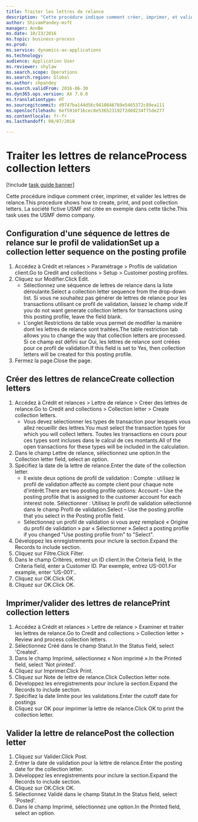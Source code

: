 ```yaml
--- 
title: Traiter les lettres de relance
description: "Cette procédure indique comment créer, imprimer, et valider les lettres de relance."
author: ShivamPandey-msft
manager: AnnBe
ms.date: 10/23/2016
ms.topic: business-process
ms.prod: 
ms.service: dynamics-ax-applications
ms.technology: 
audience: Application User
ms.reviewer: shylaw
ms.search.scope: Operations
ms.search.region: Global
ms.author: shpandey
ms.search.validFrom: 2016-06-30
ms.dyn365.ops.version: AX 7.0.0
ms.translationtype: HT
ms.sourcegitcommit: d9747ba144d56c9410846769e5465372c89ea111
ms.openlocfilehash: 6ef5916f16cec8e536523192f2d0d234f75de277
ms.contentlocale: fr-fr
ms.lasthandoff: 08/07/2018

---
```

# <a name="process-collection-letters"></a><span data-ttu-id="086e0-103">Traiter les lettres de relance</span><span class="sxs-lookup"><span data-stu-id="086e0-103">Process collection letters</span></span>

[!include [task guide banner](../../includes/task-guide-banner.md)]

<span data-ttu-id="086e0-104">Cette procédure indique comment créer, imprimer, et valider les lettres de relance.</span><span class="sxs-lookup"><span data-stu-id="086e0-104">This procedure shows how to create, print, and post collection letters.</span></span> <span data-ttu-id="086e0-105">La société fictive USMF est citée en exemple dans cette tâche.</span><span class="sxs-lookup"><span data-stu-id="086e0-105">This task uses the USMF demo company.</span></span>


## <a name="set-up-a-collection-letter-sequence-on-the-posting-profile"></a><span data-ttu-id="086e0-106">Configuration d'une séquence de lettres de relance sur le profil de validation</span><span class="sxs-lookup"><span data-stu-id="086e0-106">Set up a collection letter sequence on the posting profile</span></span>
1. <span data-ttu-id="086e0-107">Accédez à Crédit et relances > Paramétrage > Profils de validation client.</span><span class="sxs-lookup"><span data-stu-id="086e0-107">Go to Credit and collections > Setup > Customer posting profiles.</span></span>
2. <span data-ttu-id="086e0-108">Cliquez sur Modifier.</span><span class="sxs-lookup"><span data-stu-id="086e0-108">Click Edit.</span></span>
    * <span data-ttu-id="086e0-109">Sélectionnez une séquence de lettres de relance dans la liste déroulante.</span><span class="sxs-lookup"><span data-stu-id="086e0-109">Select a collection letter sequence from the drop-down list.</span></span> <span data-ttu-id="086e0-110">Si vous ne souhaitez pas générer de lettres de relance pour les transactions utilisant ce profil de validation, laissez le champ vide.</span><span class="sxs-lookup"><span data-stu-id="086e0-110">If you do not want generate collection letters for transactions using this posting profile, leave the field blank.</span></span>  
    * <span data-ttu-id="086e0-111">L'onglet Restrictions de table vous permet de modifier la manière dont les lettres de relance sont traitées.</span><span class="sxs-lookup"><span data-stu-id="086e0-111">The table restriction tab allows you to change the way that collection letters are processed.</span></span> <span data-ttu-id="086e0-112">Si ce champ est défini sur Oui, les lettres de relance sont créées pour ce profil de validation.</span><span class="sxs-lookup"><span data-stu-id="086e0-112">If this field is set to Yes, then collection letters will be created for this posting profile.</span></span>  
3. <span data-ttu-id="086e0-113">Fermez la page.</span><span class="sxs-lookup"><span data-stu-id="086e0-113">Close the page.</span></span>

## <a name="create-collection-letters"></a><span data-ttu-id="086e0-114">Créer des lettres de relance</span><span class="sxs-lookup"><span data-stu-id="086e0-114">Create collection letters</span></span>
1. <span data-ttu-id="086e0-115">Accédez à Crédit et relances > Lettre de relance > Créer des lettres de relance.</span><span class="sxs-lookup"><span data-stu-id="086e0-115">Go to Credit and collections > Collection letter > Create collection letters.</span></span>
    * <span data-ttu-id="086e0-116">Vous devez sélectionner les types de transaction pour lesquels vous allez recueillir des lettres.</span><span class="sxs-lookup"><span data-stu-id="086e0-116">You must select the transaction types for which you will collect letters.</span></span> <span data-ttu-id="086e0-117">Toutes les transactions en cours pour ces types sont incluses dans le calcul de ces montants.</span><span class="sxs-lookup"><span data-stu-id="086e0-117">All of the open transactions for these types will be included in the calculation.</span></span>  
2. <span data-ttu-id="086e0-118">Dans le champ Lettre de relance, sélectionnez une option.</span><span class="sxs-lookup"><span data-stu-id="086e0-118">In the Collection letter field, select an option.</span></span>
3. <span data-ttu-id="086e0-119">Spécifiez la date de la lettre de relance.</span><span class="sxs-lookup"><span data-stu-id="086e0-119">Enter the date of the collection letter.</span></span>
    * <span data-ttu-id="086e0-120">Il existe deux options de profil de validation : Compte : utilisez le profil de validation affecté au compte client pour chaque note d'intérêt.</span><span class="sxs-lookup"><span data-stu-id="086e0-120">There are two posting profile options:   Account – Use the posting profile that is assigned to the customer account for each interest note.</span></span>   <span data-ttu-id="086e0-121">Sélectionner : Utilisez le profil de validation sélectionné dans le champ Profil de validation.</span><span class="sxs-lookup"><span data-stu-id="086e0-121">Select – Use the posting profile that you select in the Posting profile field.</span></span>  
    * <span data-ttu-id="086e0-122">Sélectionnez un profil de validation si vous avez remplacé « Origine du profil de validation » par « Sélectionner ».</span><span class="sxs-lookup"><span data-stu-id="086e0-122">Select a posting profile if you changed "Use posting profile from" to "Select".</span></span>  
4. <span data-ttu-id="086e0-123">Développez les enregistrements pour inclure la section.</span><span class="sxs-lookup"><span data-stu-id="086e0-123">Expand the Records to include section.</span></span>
5. <span data-ttu-id="086e0-124">Cliquez sur Filtre.</span><span class="sxs-lookup"><span data-stu-id="086e0-124">Click Filter.</span></span>
6. <span data-ttu-id="086e0-125">Dans le champ Critères, entrez un ID client.</span><span class="sxs-lookup"><span data-stu-id="086e0-125">In the Criteria field, In the Criteria field, enter a Customer ID.</span></span> <span data-ttu-id="086e0-126">Par exemple, entrez US-001.</span><span class="sxs-lookup"><span data-stu-id="086e0-126">For example, enter 'US-001'..</span></span>
7. <span data-ttu-id="086e0-127">Cliquez sur OK.</span><span class="sxs-lookup"><span data-stu-id="086e0-127">Click OK.</span></span>
8. <span data-ttu-id="086e0-128">Cliquez sur OK.</span><span class="sxs-lookup"><span data-stu-id="086e0-128">Click OK.</span></span>

## <a name="print-collection-letters"></a><span data-ttu-id="086e0-129">Imprimer/valider des lettres de relance</span><span class="sxs-lookup"><span data-stu-id="086e0-129">Print collection letters</span></span>
1. <span data-ttu-id="086e0-130">Accédez à Crédit et relances > Lettre de relance > Examiner et traiter les lettres de relance.</span><span class="sxs-lookup"><span data-stu-id="086e0-130">Go to Credit and collections > Collection letter > Review and process collection letters.</span></span>
2. <span data-ttu-id="086e0-131">Sélectionnez Créé dans le champ Statut.</span><span class="sxs-lookup"><span data-stu-id="086e0-131">In the Status field, select 'Created'.</span></span>
3. <span data-ttu-id="086e0-132">Dans le champ Imprimé, sélectionnez « Non imprimé ».</span><span class="sxs-lookup"><span data-stu-id="086e0-132">In the Printed field, select 'Not printed'.</span></span>
4. <span data-ttu-id="086e0-133">Cliquez sur Imprimer.</span><span class="sxs-lookup"><span data-stu-id="086e0-133">Click Print.</span></span>
5. <span data-ttu-id="086e0-134">Cliquez sur Note de lettre de relance.</span><span class="sxs-lookup"><span data-stu-id="086e0-134">Click Collection letter note.</span></span>
6. <span data-ttu-id="086e0-135">Développez les enregistrements pour inclure la section.</span><span class="sxs-lookup"><span data-stu-id="086e0-135">Expand the Records to include section.</span></span>
7. <span data-ttu-id="086e0-136">Spécifiez la date limite pour les validations.</span><span class="sxs-lookup"><span data-stu-id="086e0-136">Enter the cutoff date for postings</span></span>
8. <span data-ttu-id="086e0-137">Cliquez sur OK pour imprimer la lettre de relance.</span><span class="sxs-lookup"><span data-stu-id="086e0-137">Click OK to print the collection letter.</span></span>

## <a name="post-the-collection-letter"></a><span data-ttu-id="086e0-138">Valider la lettre de relance</span><span class="sxs-lookup"><span data-stu-id="086e0-138">Post the collection letter</span></span>
1. <span data-ttu-id="086e0-139">Cliquez sur Valider.</span><span class="sxs-lookup"><span data-stu-id="086e0-139">Click Post.</span></span>
2. <span data-ttu-id="086e0-140">Entrer la date de validation pour la lettre de relance.</span><span class="sxs-lookup"><span data-stu-id="086e0-140">Enter the posting date for the collection letter.</span></span>
3. <span data-ttu-id="086e0-141">Développez les enregistrements pour inclure la section.</span><span class="sxs-lookup"><span data-stu-id="086e0-141">Expand the Records to include section.</span></span>
4. <span data-ttu-id="086e0-142">Cliquez sur OK.</span><span class="sxs-lookup"><span data-stu-id="086e0-142">Click OK.</span></span>
5. <span data-ttu-id="086e0-143">Sélectionnez Validé dans le champ Statut.</span><span class="sxs-lookup"><span data-stu-id="086e0-143">In the Status field, select 'Posted'.</span></span>
6. <span data-ttu-id="086e0-144">Dans le champ Imprimé, sélectionnez une option.</span><span class="sxs-lookup"><span data-stu-id="086e0-144">In the Printed field, select an option.</span></span>


